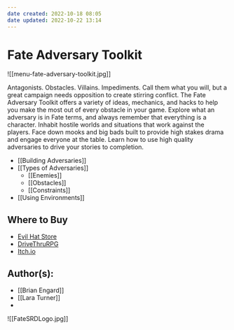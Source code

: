 ```yaml
---
date created: 2022-10-18 08:05
date updated: 2022-10-22 13:14
---
```


# Fate Adversary Toolkit

![[menu-fate-adversary-toolkit.jpg]]

Antagonists. Obstacles. Villains. Impediments. Call them what you will, but a great campaign needs opposition to create stirring conflict. The Fate Adversary Toolkit offers a variety of ideas, mechanics, and hacks to help you make the most out of every obstacle in your game. Explore what an adversary is in Fate terms, and always remember that everything is a character. Inhabit hostile worlds and situations that work against the players. Face down mooks and big bads built to provide high stakes drama and engage everyone at the table. Learn how to use high quality adversaries to drive your stories to completion.

- [[Building Adversaries]]
- [[Types of Adversaries]]
  - [[Enemies]]
  - [[Obstacles]]
  - [[Constraints]]
- [[Using Environments]]

## Where to Buy

- [Evil Hat Store](https://www.evilhat.com/store/index.php?main_page=product_info&cPath=79&products_id=328)
- [DriveThruRPG](https://www.drivethrurpg.com/product/219203/Fate-Adversary-Toolkit?affiliate_id=144937)
- [Itch.io](https://evilhat.itch.io/fate-adversary-toolkit)

## Author(s):

- [[Brian Engard]]
- [[Lara Turner]]
-

![[FateSRDLogo.jpg]]
